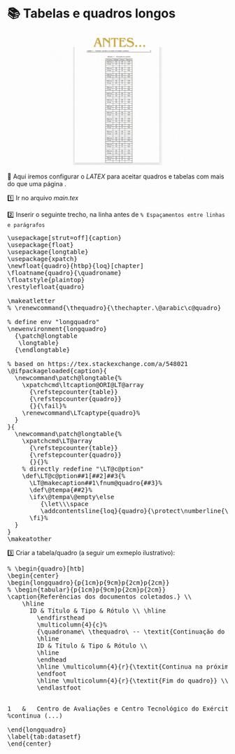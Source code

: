 # :books: Tabelas e quadros longos



<div align="center"> 
<img src="/imagens/quadrolongo.gif" alt="Descrição da imagem" width="300">
</div>

:speech_balloon: Aqui iremos configurar o _LATEX_ para aceitar quadros e tabelas com mais do que uma página .

:one: Ir no arquivo *main.tex*

:two: Inserir o seguinte trecho, na linha antes de   ```% Espaçamentos entre linhas e parágrafos ```

<pre>
\usepackage[strut=off]{caption}
\usepackage{float}
\usepackage{longtable}
\usepackage{xpatch}
\newfloat{quadro}{htbp}{loq}[chapter]
\floatname{quadro}{\quadroname}
\floatstyle{plaintop}
\restylefloat{quadro}

\makeatletter
% \renewcommand{\thequadro}{\thechapter.\@arabic\c@quadro}

% define env "longquadro"
\newenvironment{longquadro}
  {\patch@longtable
   \longtable}
  {\endlongtable}

% based on https://tex.stackexchange.com/a/548021
\@ifpackageloaded{caption}{
  \newcommand\patch@longtable{%
    \xpatchcmd\ltcaption@ORI@LT@array
      {\refstepcounter{table}}
      {\refstepcounter{quadro}}
      {}{\fail}%
    \renewcommand\LTcaptype{quadro}%
  }
}{
  \newcommand\patch@longtable{%
    \xpatchcmd\LT@array
      {\refstepcounter{table}}
      {\refstepcounter{quadro}}
      {}{}%
    % directly redefine "\LT@c@ption"
    \def\LT@c@ption##1[##2]##3{%
      \LT@makecaption##1\fnum@quadro{##3}%
      \def\@tempa{##2}%
      \ifx\@tempa\@empty\else
         {\let\\\space
         \addcontentsline{loq}{quadro}{\protect\numberline{\thequadro}{##2}}}%
      \fi}%
  }
}
\makeatother
</pre>

:three: Criar a tabela/quadro (a seguir um exmeplo ilustrativo): 

<pre>
% \begin{quadro}[htb]
\begin{center}
\begin{longquadro}{p{1cm}p{9cm}p{2cm}p{2cm}}
% \begin{tabular}{p{1cm}p{9cm}p{2cm}p{2cm}}
\caption{Referências dos documentos coletados.} \\
	\hline
	  ID & Título & Tipo & Rótulo \\ \hline 
        \endfirsthead
        \multicolumn{4}{c}%
        {\quadroname\ \thequadro\ -- \textit{Continuação do quadro}} \\
        \hline
        ID & Título & Tipo & Rótulo \\
        \hline
        \endhead
        \hline \multicolumn{4}{r}{\textit{Continua na próxima página}} \\
        \endfoot
        \hline \multicolumn{4}{r}{\textit{Fim do quadro}} \\
        \endlastfoot

        
1	&	Centro de Avaliações e Centro Tecnológico do Exército testam Míssil Anticarro	&	Notícia	&	Faixa 3	\\ \hline
%continua (...)  	

\end{longquadro}
\label{tab:datasetf}
\end{center}
</pre>

